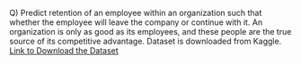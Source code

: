 
Q) Predict retention of an employee within an organization such that whether the employee will leave the company or continue with it. An organization is only as good as its employees, and these people are the true source of its competitive advantage. Dataset is downloaded from Kaggle. <a href="https://www.kaggle.com/giripujar/hr-analytics">Link to Download the Dataset</a> 
